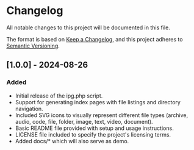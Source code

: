 # Changelog

All notable changes to this project will be documented in this file.

The format is based on [Keep a Changelog](https://keepachangelog.com/en/1.0.0/), and this project adheres to [Semantic Versioning](https://semver.org/spec/v2.0.0.html).

## [1.0.0] - 2024-08-26
### Added
- Initial release of the ipg.php script.
- Support for generating index pages with file listings and directory navigation.
- Included SVG icons to visually represent different file types (archive, audio, code, file, folder, image, text, video, document).
- Basic README file provided with setup and usage instructions.
- LICENSE file included to specify the project's licensing terms.
- Added docs/* which will also serve as demo.

